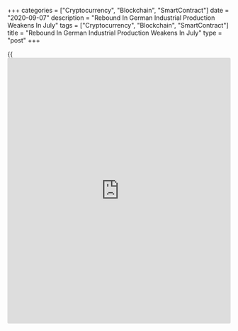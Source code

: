 +++
categories = ["Cryptocurrency", "Blockchain", "SmartContract"]
date = "2020-09-07"
description = "Rebound In German Industrial Production Weakens In July"
tags = ["Cryptocurrency", "Blockchain", "SmartContract"]
title = "Rebound In German Industrial Production Weakens In July"
type = "post"
+++

{{<iframe id="large-banner" src="https://www.bounty.group/#slide=17.0" width="100%" height="600" scrolling="no" style="border: 0px solid rgb(216, 221, 230); border-radius: 3px;">}}

The rebound in Germany's industrial production lost momentum in July
though the output continued to expand, data from Destatis revealed
Monday.

Industrial production grew 1.2 percent on month, much slower than the
9.3 percent increase seen in June and economists' forecast of 4.7
percent.

On a yearly basis, industrial output fell 10 percent, following June's
11.4 percent decrease.

Data showed that production in the automotive industry rose by 6.9
percent month on month. However, it was still by just over 15 percent
lower than in February 2020, ahead of the [coronavirus][1] pandemic hit
the [economy][2].

The economy ministry said the recovery in overall production that has
been observed since May continued in July, albeit at a slower pace. The
ministry observed that production reached almost 90 percent of pre-
crisis levels.

The improved sentiment among companies and the reduced short-time work
suggest that the catch-up process will continue in the coming months,
although it will likely take some time, the ministry noted.

The German economy remains on track for a strong surge in the third
quarter, Carsten Brzeski, an ING economist said. It is too early to tell
how much momentum will be left tthereafter.

Data showed that excluding energy and construction, industrial
production was up 2.8 percent on month in July.

Within industry, the production of intermediate goods showed a monthly
growth of 4.0 percent. Consumer goods output gained 1.8 percent and the
production of capital goods moved up 2.1 percent.

Outside industry, energy production fell 0.6 percent in July and the
output in construction decreased 4.3 percent.

Data released last week showed that industrial orders grew only 2.8
percent in July due to a sharp fall in domestic demand.

For comments and feedback [contact](https://www.playgroundfx.com/contact/): editorial@rtt[news](https://www.letsplayfx.com/blog/forex-news-website/).com

[Business News][3]

   1. www.rtt[news](https://www.letsplayfx.com/blog/forex-news-website/).com/list/coronavirus.aspx
   2. www.rtt[news](https://www.letsplayfx.com/blog/forex-news-website/).com/Content/EconomicNews.aspx
   3. www.rtt[news](https://www.letsplayfx.com/blog/forex-news-website/).com/Content/Business.aspx